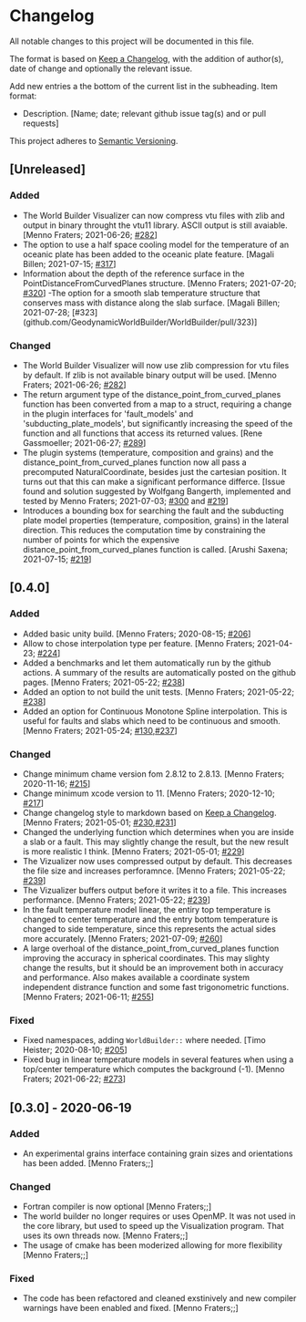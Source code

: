 # Changelog
All notable changes to this project will be documented in this file.

The format is based on [Keep a Changelog](https://keepachangelog.com/en/1.0.0/),
with the addition of author(s), date of change and optionally the relevant issue. 

Add new entries a the bottom of the current list in the subheading. Item format: 
- Description. [Name; date; relevant github issue tag(s) and or pull requests]

This project adheres to [Semantic Versioning](https://semver.org/spec/v2.0.0.html).

## [Unreleased]
### Added
- The World Builder Visualizer can now compress vtu files with zlib and output in binary throught the vtu11 library. ASCII output is still avaiable.  \[Menno Fraters; 2021-06-26; [#282](github.com/GeodynamicWorldBuilder/WorldBuilder/pull/282)\]
- The option to use a half space cooling model for the temperature of an oceanic plate has been added to the oceanic plate feature. \[Magali Billen; 2021-07-15; [#317](github.com/GeodynamicWorldBuilder/WorldBuilder/pull/317)\] 
- Information about the depth of the reference surface in the PointDistanceFromCurvedPlanes structure. \[Menno Fraters; 2021-07-20; [#320](github.com/GeodynamicWorldBuilder/WorldBuilder/pull/320)\]
-The option for a smooth slab temperature structure that conserves mass with distance along the slab surface. \[Magali Billen; 2021-07-28; [#323] (github.com/GeodynamicWorldBuilder/WorldBuilder/pull/323)\]
### Changed
- The World Builder Visualizer will now use zlib compression for vtu files by default. If zlib is not available binary output will be used. \[Menno Fraters; 2021-06-26; [#282](github.com/GeodynamicWorldBuilder/WorldBuilder/pull/282)\]
- The return argument type of the distance_point_from_curved_planes function has been converted from a map to a struct, requiring a change in the plugin interfaces for 'fault_models' and 'subducting_plate_models', but significantly increasing the speed of the function and all functions that access its returned values. \[Rene Gassmoeller; 2021-06-27; [#289](github.com/GeodynamicWorldBuilder/WorldBuilder/issues/289)\]
- The plugin systems (temperature, composition and grains) and the distance_point_from_curved_planes function now all pass a precomputed NaturalCoordinate, besides just the cartesian position. It turns out that this can make a significant performance differce. \[Issue found and solution suggested by Wolfgang Bangerth, implemented and tested by Menno Fraters; 2021-07-03; [#300](github.com/GeodynamicWorldBuilder/WorldBuilder/pull/300) and [#219](github.com/GeodynamicWorldBuilder/WorldBuilder/issues/219)\]
- Introduces a bounding box for searching the fault and the subducting plate model properties (temperature, composition, grains) in the lateral direction. This reduces the computation time by constraining the number of points for which the expensive distance_point_from_curved_planes function is called. \[Arushi Saxena; 2021-07-15; [#219](https://github.com/GeodynamicWorldBuilder/WorldBuilder/issues/219)\]

## [0.4.0]
### Added
- Added basic unity build. \[Menno Fraters; 2020-08-15; [#206](github.com/GeodynamicWorldBuilder/WorldBuilder/issues/206)\]
- Allow to chose interpolation type per feature. \[Menno Fraters; 2021-04-23; [#224](github.com/GeodynamicWorldBuilder/WorldBuilder/issues/224)\]
- Added a benchmarks and let them automatically run by the github actions. A summary of the results are automatically posted on the github pages.  \[Menno Fraters; 2021-05-22; [#238](github.com/GeodynamicWorldBuilder/WorldBuilder/issues/238)\]
- Added an option to not build the unit tests.  \[Menno Fraters; 2021-05-22; [#238](github.com/GeodynamicWorldBuilder/WorldBuilder/issues/238)\]
- Added an option for Continuous Monotone Spline interpolation. This is useful for faults and slabs which need to be continuous and smooth. \[Menno Fraters; 2021-05-24; [#130](github.com/GeodynamicWorldBuilder/WorldBuilder/issues/130),[#237](github.com/GeodynamicWorldBuilder/WorldBuilder/pull/237)\]

### Changed
- Change minimum chame version fom 2.8.12 to 2.8.13. \[Menno Fraters; 2020-11-16; [#215](github.com/GeodynamicWorldBuilder/WorldBuilder/issues/215)\]
- Change minimum xcode version to 11. \[Menno Fraters; 2020-12-10; [#217](github.com/GeodynamicWorldBuilder/WorldBuilder/issues/217)\]
- Change changelog style to markdown based on [Keep a Changelog](https://keepachangelog.com/en/1.0.0/). \[Menno Fraters; 2021-05-01; [#230](github.com/GeodynamicWorldBuilder/WorldBuilder/issues/230),[#231](https://github.com/GeodynamicWorldBuilder/WorldBuilder/pull/231)\]
- Changed the underlying function which determines when you are inside a slab or a fault. This may slightly change the result, but the new result is more realistic I think. \[Menno Fraters; 2021-05-01; [#229](github.com/GeodynamicWorldBuilder/WorldBuilder/issues/229)\]
- The Vizualizer now uses compressed output by default. This decreases the file size and increases perforamnce. \[Menno Fraters; 2021-05-22; [#239](github.com/GeodynamicWorldBuilder/WorldBuilder/issues/239)\]
- The Vizualizer buffers output before it writes it to a file. This increases performance. \[Menno Fraters; 2021-05-22; [#239](github.com/GeodynamicWorldBuilder/WorldBuilder/issues/239)\]
- In the fault temperature model linear, the entiry top temperature is changed to center temperature and the entry bottom temperature is changed to side temperature, since this represents the actual sides more accurately. \[Menno Fraters; 2021-07-09; [#260](github.com/GeodynamicWorldBuilder/WorldBuilder/issues/260)\]
- A large overhoal of the distance_point_from_curved_planes function improving the accuracy in spherical coordinates. This may slighty change the results, but it should be an improvement both in accuracy and performance. Also makes available a coordinate system independent distrance function and some fast trigonometric functions. \[Menno Fraters; 2021-06-11; [#255](github.com/GeodynamicWorldBuilder/WorldBuilder/issues/255)\]

### Fixed
- Fixed namespaces, adding `WorldBuilder::` where needed. \[Timo Heister; 2020-08-10; [#205](github.com/GeodynamicWorldBuilder/WorldBuilder/issues/205)\] 
- Fixed bug in linear temperature models in several features when using a top/center temperature which computes the background (-1). \[Menno Fraters; 2021-06-22; [#273](github.com/GeodynamicWorldBuilder/WorldBuilder/pull/273)\] 

## [0.3.0] - 2020-06-19
### Added
- An experimental grains interface containing grain sizes and orientations has been added. [Menno Fraters;;]
### Changed
- Fortran compiler is now optional [Menno Fraters;;]
- The world builder no longer requires or uses OpenMP. It was not used in the core  library, but used to speed up the Visualization program. That uses its own threads now. [Menno Fraters;;] 
- The usage of cmake has been moderized allowing for more flexibility [Menno Fraters;;]
### Fixed
- The code has been refactored and cleaned exstinively and new compiler warnings have been  enabled and fixed. [Menno Fraters;;]
